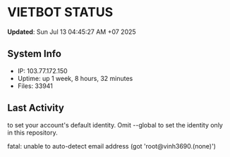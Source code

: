 # VIETBOT STATUS
**Updated**: Sun Jul 13 04:45:27 AM +07 2025

## System Info
- IP: 103.77.172.150
- Uptime: up 1 week, 8 hours, 32 minutes
- Files: 33941

## Last Activity

to set your account's default identity.
Omit --global to set the identity only in this repository.

fatal: unable to auto-detect email address (got 'root@vinh3690.(none)')
